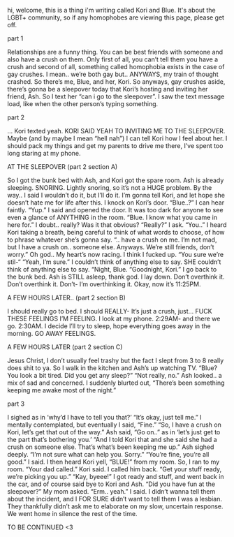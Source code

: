 hi, welcome, this is a thing i'm writing called Kori and Blue. It's about the LGBT+ community, so if any homophobes are viewing this page, please get off.

part 1 

Relationships are a funny thing. You can be best friends with someone and also have a crush on them. Only first of all, you can’t tell them you have a crush and second of all, something called homophobia exists in the case of gay crushes. I mean.. we’re both gay but.. ANYWAYS, my train of thought crashed. So there’s me, Blue, and her, Kori. So anyways, gay crushes aside, there’s gonna be a sleepover today that Kori’s hosting and inviting her friend, Ash. So I text her “can i go to the sleepover”. I saw the text message load, like when the other person’s typing something. 

part 2

… Kori texted yeah. KORI SAID YEAH TO INVITING ME TO THE SLEEPOVER. Maybe (and by maybe I mean “hell nah”) I can tell Kori how I feel about her. I should pack my things and get my parents to drive me there, I’ve spent too long staring at my phone. 

AT THE SLEEPOVER (part 2 section A)

So I got the bunk bed with Ash, and Kori got the spare room. Ash is already sleeping. SNORING. Lightly snoring, so it’s not a HUGE problem. By the way.. I said I wouldn’t do it, but I’ll do it. I’m gonna tell Kori, and let hope she doesn’t hate me for life after this. I knock on Kori’s door. “Blue..?” I can hear faintly. “Yup.” I said and opened the door. It was too dark for anyone to see even a glance of ANYTHING in the room. “Blue. I know what you came in here for.” I doubt.. really? Was it that obvious? “Really?” I ask. “You..” I heard Kori taking a breath, being careful to think of what words to choose, of how to phrase whatever she’s gonna say. “.. have a crush on me. I’m not mad, but I have a crush on.. someone else. Anyways. We’re still friends, don’t worry.” Oh god.. My heart’s now racing. I think I fucked up. “You sure we’re stil-“ “Yeah, I’m sure.” I couldn’t think of anything else to say. SHE couldn’t think of anything else to say. “Night, Blue. “Goodnight, Kori.” I go back to the bunk bed. Ash is STILL asleep, thank god. I lay down. Don’t overthink it. Don’t overthink it. Don’t- I’m overthinking it. Okay, now it’s 11:25PM. 

A FEW HOURS LATER.. (part 2 section B)

I should really go to bed. I should REALLY- It’s just a crush, just… FUCK THESE FEELINGS I’M FEELING. I look at my phone. 2:29AM- and there we go. 2:30AM. I decide I’ll try to sleep, hope everything goes away in the morning. GO AWAY FEELINGS. 

A FEW HOURS LATER (part 2 section C)

Jesus Christ, I don’t usually feel trashy but the fact I slept from 3 to 8 really does shit to ya. So I walk in the kitchen and Ash’s up watching TV. “Blue? You look a bit tired. Did you get any sleep?” “Not really, no.” Ash looked.. a mix of sad and concerned. I suddenly blurted out, “There’s been something keeping me awake most of the night.”

part 3

I sighed as in ‘why’d I have to tell you that?’ “It’s okay, just tell me.” I mentally contemplated, but eventually I said, “Fine.” “So, I have a crush on Kori, let’s get that out of the way.” Ash said, “Go on..” as in ‘let’s just get to the part that’s bothering you.’ “And I told Kori that and she said she had a crush on someone else. That’s what’s been keeping me up.” Ash sighed deeply. “I’m not sure what can help you. Sorry.” “You’re fine, you’re all good.” I said. I then heard Kori yell, “BLUE!” from my room. So, I ran to my room. “Your dad called.” Kori said. I called him back. “Get your stuff ready, we’re picking you up.” “Kay, byeee!” I got ready and stuff, and went back in the car, and of course said bye to Kori and Ash. “Did you have fun at the sleepover?” My mom asked. “Erm.. yeah.” I said. I didn’t wanna tell them about the incident, and I FOR SURE didn’t want to tell them I was a lesbian. They thankfully didn’t ask me to elaborate on my slow, uncertain response. We went home in silence the rest of the time. 





TO BE CONTINUED <3
